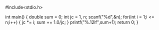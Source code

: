 #include<stdio.h>

int main()
{
	double sum = 0;
	int jc = 1, n;
	scanf("%d",&n);
	for(int i = 1;i <= n;i++) 
	{
		jc *= i;
		sum += 1.0/jc;
	}
	printf("%.12lf",sum+1);
	return 0;
 } 
